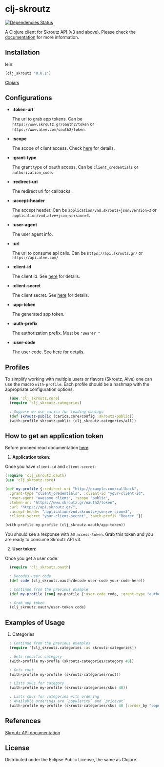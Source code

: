 # clj-skroutz
[![Dependencies Status](https://versions.deps.co/skroutz/clj-skroutz/status.svg)](https://versions.deps.co/skroutz/clj-skroutz)

A Clojure client for Skroutz API (v3 and above).
Please check the [documentation](http://developer.skroutz.gr/api/v3/) for more
information.

## Installation

lein:

```clojure
[clj_skroutz "0.0.1"]
````
[Clojars](https://clojars.org/clj-skroutz)

## Configurations

* __:token-url__

  The url to grab app tokens. Can be `https://www.skroutz.gr/oauth2/token` or
  `https://www.alve.com/oauth2/token`.

* __:scope__

  The scope of client access. Check [here](http://developer.skroutz.gr/authorization/permissions/)
  for details.

* __:grant-type__

  The grant type of oauth access. Can be `client_credentials` or `authorization_code`.

* __:redirect-uri__

  The redirect uri for callbacks.

* __:accept-header__

  The accept header. Can be `application/vnd.skroutz+json;version=3` or
  `application/vnd.alve+json;version=3`.

* __:user-agent__

  The user agent info.

* __:url__

  The url to consume api calls. Can be `https://api.skroutz.gr/` or `https://api.alve.com/`

* __:client-id__

  The client id. See [here](http://developer.skroutz.gr/authorization/) for details.

* __:client-secret__

  The client secret. See [here](http://developer.skroutz.gr/authorization/) for details.

* __:app-token__

  The generated app token.

* __:auth-prefix__

  The authorization prefix. Must be `"Bearer "`

* __:user-code__

  The user code. See [here](http://developer.skroutz.gr/authorization/) for details.

## Profiles

To simplify working with multiple users or flavors (Skroutz, Alve) one can use
the macro `with-profile`. Each profile should be a hashmap with the appropriate
configuration options.

```clojure
  (use 'clj_skroutz.core)
  (require 'clj_skroutz.categories)

  ; Suppose we use carica for loading configs
  (def skroutz-public (carica.core/config :skroutz-public))
  (with-profile skroutz-public (clj_skroutz.categories/all))
```

## How to get an application token

Before proceed read documentation [here](http://developer.skroutz.gr/authorization/flows/).

1. __Application token:__

  Once you have `client-id` and `client-secret`:

  ```clojure
  (require 'clj_skroutz.oauth)
  (use 'clj_skroutz.core)

  (def my-profile {:redirect-uri "http://example.com/callback",
    :grant-type "client_credentials", :client-id "your-client-id",
    :user-agent "awesome client", :scope "public",
    :token-url "https://www.skroutz.gr/oauth2/token",
    :url "https://api.skroutz.gr/",
    :accept-header "application/vnd.skroutz+json;version=3",
    :client-secret "your-client-secret", :auth-prefix "Bearer "})

  (with-profile my-profile (clj_skroutz.oauth/app-token))  
  ```

  You should see a response with an `access-token`. Grab this token and you are
  ready to consume Skroutz API v3.

2. __User token:__

 Once you get a user code:

 ```clojure
   (require 'clj_skroutz.oauth)

   ; Decodes user code
   (def code (clj_skroutz.oauth/decode-user-code your-code-here))

   ; Continue from the previous example
   (def my-profile (conj my-profile {:user-code code, :grant-type "authorization_code"}))

   ; Grab app token
   (clj_skroutz.oauth/user-token code)
 ```

## Examples of Usage

1. Categories

```clojure
  ; Continue from the previous examples
  (require '[clj_skroutz.categories :as skroutz-categories])

  ; Gets specific category
  (with-profile my-profle (skroutz-categories/category 40))

  ; Gets root
  (with-profile my-profile (skroutz-categories/root))

  ; Lists skus for category
  (with-profile my-profile (skroutz-categories/skus 40))

  ; Lists skus for categories with ordering
  ; Available orderings are `popularity` and `pricevat`
  (with-profile my-profile (skroutz-categories/skus 40 [:order_by "popularity" :order_dir "desc"]))
```

## References

[Skroutz API documentation](http://developer.skroutz.gr/api/v3/)

## License

Distributed under the Eclipse Public License, the same as Clojure.
